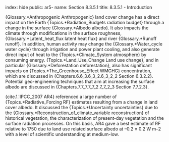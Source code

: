 index: hide
public: ar5-
name: Section 8.3.5.1
title: 8.3.5.1 - Introduction

{Glossary.*Anthropogenic Anthropogenic} land cover change has a direct impact on the Earth {Topics.*Radiation_Budgets radiation budget} through a change in the surface {Glossary.*Albedo albedo}. It also impacts the climate through modifications in the surface roughness, {Glossary.*Latent_heat_flux latent heat flux} and river {Glossary.*Runoff runoff}. In addition, human activity may change the {Glossary.*Water_cycle water cycle} through irrigation and power plant cooling, and also generate direct input of heat to the {Topics.*Climate_System atmosphere} by consuming energy. {Topics.*Land_Use_Change Land use change}, and in particular {Glossary.*Deforestation deforestation}, also has significant impacts on {Topics.*The_Greenhouse_Effect WMGHG} concentration, which are discussed in {Chapters.6.6_3.6_3_2.6_3_2_2 Section 6.3.2.2}. Potential geo-engineering techniques that aim at increasing the surface albedo are discussed in {Chapters.7.7_7.7_7_2.7_7_2_3 Section 7.7.2.3}.

{cite.1.'IPCC_2007 AR4} referenced a large number of {Topics.*Radiative_Forcing RF} estimates resulting from a change in land cover albedo. It discussed the {Topics.*Uncertainty uncertainties} due to the {Glossary.*Reconstruction_of_climate_variable reconstruction} of historical vegetation, the characterization of present-day vegetation and the surface radiation processes. On this basis, AR4 gave a best estimate of RF relative to 1750 due to land use related surface albedo at –0.2 ± 0.2 W m–2 with a level of scientific understanding at medium-low.
